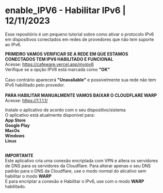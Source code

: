 # enable_IPV6 - Habilitar IPv6 | 12/11/2023
Esse repositório é um pequeno tutorial sobre como ativar o protocolo IPv6 em dispositivos conectados em redes de provedores que não tem suporte ao IPv6.

<b>PRIMEIRO VAMOS VERIFICAR SE A REDE EM QUE ESTAMOS CONECTADOS TEM IPV6 HABILITADO E FUNCIONAL</b><br>
Acesse: https://cafeware.vercel.app/myipv6
<br>
Verifique se a opção IPV6 está marcada como <b>"OK"</b><br><br>
Caso contrário aparecerá <b>"Unavaliable"</b> e possívelmente sua rede não tem IPv6 habilitado pelo provedor.
<br><br>
<b>PARA HABILITAR MANUALMENTE VAMOS BAIXAR O CLOUDFLARE WARP</b><br>
Acesse: https://1.1.1.1/
<br>

Instale o aplicativo de acordo com o seu dispositivo/sistema <br>
O aplicativo está atualmente disponível para: <br>
<b>App Store</b><br>
<b>Google Play</b><br>
<b>MacOs</b><br>
<b>Windows</b><br>
<b>Linux</b><br>
<br>

<b>IMPORTANTE</b><br>
Este aplicativo cria uma conexão encriptada com VPN
e altera os servidores de DNS para os servidores da Cloudflare.
Para alterar apenas o seu DNS padrão para o DNS da Cloudflare, use o modo normal do alicativo
sem habilitar o modo <b>WARP</b><br>
E para encriptar a conexão e Habilitar o IPv6, use com o modo <b>WARP</b> habilitado.
